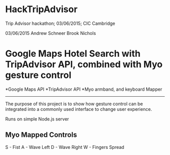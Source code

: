 # HackTripAdvisor
Trip Advisor hackathon; 03/06/2015; CIC Cambridge

03/06/2015
Andrew Schneer
Brook Nichols

# Google Maps Hotel Search with TripAdvisor API, combined with Myo gesture control

*Google Maps API
*TripAdvisor API
*Myo armband, and keyboard Mapper

----------------------------------
The purpose of this project is to show how gesture control can be integrated 
into a commonly used interface to change user experience.


Runs on simple Node.js server

Myo Mapped Controls
----------------------
S - Fist
A - Wave Left
D - Wave Right
W - Fingers Spread


